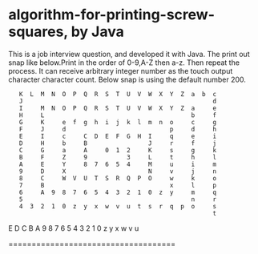 algorithm-for-printing-screw-squares, by Java
====================================
This is a job interview question, and developed it with Java.
The print out snap like below.Print in the order of 0-9,A-Z then a-z. Then repeat the process. 
It can receive arbitrary integer number as the touch output character character count.
Below snap is using the default number 200.
                                                               
       K  L  M  N  O  P  Q  R  S  T  U  V  W  X  Y  Z  a  b  c 
       J                                                     d 
       I     M  N  O  P  Q  R  S  T  U  V  W  X  Y  Z  a     e 
       H     L                                         b     f 
       G     K     e  f  g  h  i  j  k  l  m  n  o     c     g 
       F     J     d                             p     d     h 
       E     I     c     C  D  E  F  G  H  I     q     e     i 
       D     H     b     B                 J     r     f     j 
       C     G     a     A     0  1  2     K     s     g     k 
       B     F     Z     9           3     L     t     h     l 
       A     E     Y     8  7  6  5  4     M     u     i     m 
       9     D     X                       N     v     j     n 
       8     C     W  V  U  T  S  R  Q  P  O     w     k     o 
       7     B                                   x     l     p 
       6     A  9  8  7  6  5  4  3  2  1  0  z  y     m     q 
       5                                               n     r 
       4  3  2  1  0  z  y  x  w  v  u  t  s  r  q  p  o     s 
                                                             t 
 E  D  C  B  A  9  8  7  6  5  4  3  2  1  0  z  y  x  w  v  u 


====================================
